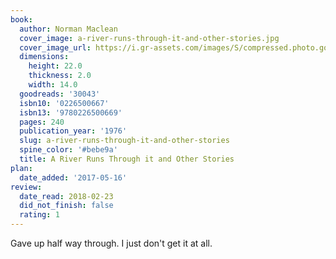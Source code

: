 ```yaml
---
book:
  author: Norman Maclean
  cover_image: a-river-runs-through-it-and-other-stories.jpg
  cover_image_url: https://i.gr-assets.com/images/S/compressed.photo.goodreads.com/books/1386924914l/30043.jpg
  dimensions:
    height: 22.0
    thickness: 2.0
    width: 14.0
  goodreads: '30043'
  isbn10: '0226500667'
  isbn13: '9780226500669'
  pages: 240
  publication_year: '1976'
  slug: a-river-runs-through-it-and-other-stories
  spine_color: '#bebe9a'
  title: A River Runs Through it and Other Stories
plan:
  date_added: '2017-05-16'
review:
  date_read: 2018-02-23
  did_not_finish: false
  rating: 1
---
```


Gave up half way through. I just don't get it at all.
